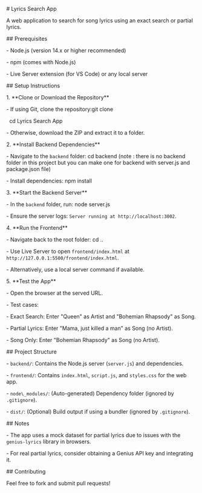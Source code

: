 \# Lyrics Search App



A web application to search for song lyrics using an exact search or partial lyrics.



\## Prerequisites

\- Node.js (version 14.x or higher recommended)

\- npm (comes with Node.js)

\- Live Server extension (for VS Code) or any local server



\## Setup Instructions



1\. \*\*Clone or Download the Repository\*\*

\- If using Git, clone the repository:git clone <repository-url>

&nbsp;   cd Lyrics Search App

\- Otherwise, download the ZIP and extract it to a folder.



2\. \*\*Install Backend Dependencies\*\*

\- Navigate to the `backend` folder: cd backend  (note : there is no backend folder in this project but you can make one for backend with server.js and package.json file)

\- Install dependencies: npm install



3\. \*\*Start the Backend Server\*\*

\- In the `backend` folder, run: node server.js

\- Ensure the server logs: `Server running at http://localhost:3002`.



4\. \*\*Run the Frontend\*\*

\- Navigate back to the root folder: cd ..

\- Use Live Server to open `frontend/index.html` at `http://127.0.0.1:5500/frontend/index.html`.

\- Alternatively, use a local server command if available.



5\. \*\*Test the App\*\*

\- Open the browser at the served URL.

\- Test cases:

\- Exact Search: Enter "Queen" as Artist and "Bohemian Rhapsody" as Song.

\- Partial Lyrics: Enter "Mama, just killed a man" as Song (no Artist).

\- Song Only: Enter "Bohemian Rhapsody" as Song (no Artist).



\## Project Structure

\- `backend/`: Contains the Node.js server (`server.js`) and dependencies.

\- `frontend/`: Contains `index.html`, `script.js`, and `styles.css` for the web app.

\- `node\_modules/`: (Auto-generated) Dependency folder (ignored by `.gitignore`).

\- `dist/`: (Optional) Build output if using a bundler (ignored by `.gitignore`).



\## Notes

\- The app uses a mock dataset for partial lyrics due to issues with the `genius-lyrics` library in browsers.

\- For real partial lyrics, consider obtaining a Genius API key and integrating it.



\## Contributing

Feel free to fork and submit pull requests!

